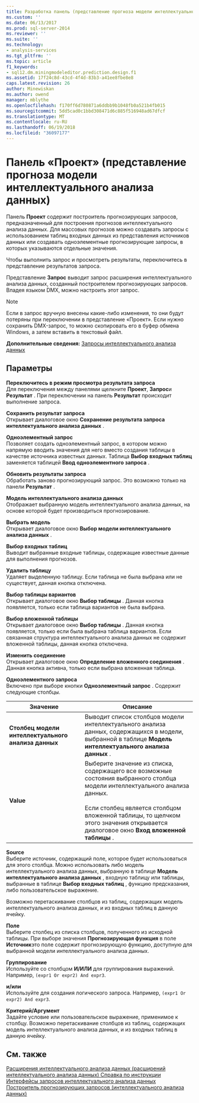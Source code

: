 ```yaml
---
title: Разработка панель (представление прогноза модели интеллектуального анализа данных) | Документы Microsoft
ms.custom: ''
ms.date: 06/13/2017
ms.prod: sql-server-2014
ms.reviewer: ''
ms.suite: ''
ms.technology:
- analysis-services
ms.tgt_pltfrm: ''
ms.topic: article
f1_keywords:
- sql12.dm.miningmodeleditor.prediction.design.f1
ms.assetid: 17f24c8d-43cd-4f4d-83b3-a41ee8fbe8e8
caps.latest.revision: 26
author: Minewiskan
ms.author: owend
manager: mblythe
ms.openlocfilehash: f170ff6d780871a6ddbb9b1048fb0a521b4fb015
ms.sourcegitcommit: 5dd5cad0c1bbd308471d6c885f516948ad67dfcf
ms.translationtype: MT
ms.contentlocale: ru-RU
ms.lasthandoff: 06/19/2018
ms.locfileid: "36097177"
---
```

# <a name="design-pane-mining-model-prediction-view"></a>Панель «Проект» (представление прогноза модели интеллектуального анализа данных)
  Панель **Проект** содержит построитель прогнозирующих запросов, предназначенный для построения прогнозов интеллектуального анализа данных. Для массовых прогнозов можно создавать запросы с использованием таблиц входных данных из представления источников данных или создавать одноэлементные прогнозирующие запросы, в которых указываются отдельные значения.  
  
 Чтобы выполнить запрос и просмотреть результаты, переключитесь в представление результатов запроса.  
  
 Представление **Запрос** выводит запрос расширения интеллектуального анализа данных, созданный построителем прогнозирующих запросов. Владея языком DMX, можно настроить этот запрос.  
  
> [!NOTE]  
>  Если в запрос вручную внесены какие-либо изменения, то они будут потеряны при переключении в представление «Проект». Если нужно сохранить DMX-запрос, то можно скопировать его в буфер обмена Windows, а затем вставить в текстовый файл.  
  
 **Дополнительные сведения:** [Запросы интеллектуального анализа данных](data-mining/data-mining-queries.md)  
  
## <a name="options"></a>Параметры  
 **Переключитесь в режим просмотра результата запроса**  
 Для переключения между панелями щелкните **Проект**, **Запрос**и **Результат** . При переключении на панель **Результат** происходит выполнение запроса.  
  
 **Сохранить результат запроса**  
 Открывает диалоговое окно **Сохранение результата запроса интеллектуального анализа данных** .  
  
 **Одноэлементный запрос**  
 Позволяет создать одноэлементный запрос, в котором можно напрямую вводить значения для него вместо создания таблицы в качестве источника известных данных. Таблица **Выбор входных таблиц** заменяется таблицей **Ввод одноэлементного запроса** .  
  
 **Обновить результаты запроса**  
 Обработать заново прогнозирующий запрос. Это возможно только на панели **Результат** .  
  
 **Модель интеллектуального анализа данных**  
 Отображает выбранную модель интеллектуального анализа данных, на основе которой будет производиться прогнозирование.  
  
 **Выбрать модель**  
 Открывает диалоговое окно **Выбор модели интеллектуального анализа данных** .  
  
 **Выбор входных таблиц**  
 Выводит выбранные входные таблицы, содержащие известные данные для выполнения прогнозов.  
  
 **Удалить таблицу**  
 Удаляет выделенную таблицу. Если таблица не была выбрана или не существует, данная кнопка отключена.  
  
 **Выбор таблицы вариантов**  
 Открывает диалоговое окно **Выбор таблицы** . Данная кнопка появляется, только если таблица вариантов не была выбрана.  
  
 **Выбор вложенной таблицы**  
 Открывает диалоговое окно **Выбор таблицы** . Данная кнопка появляется, только если была выбрана таблица вариантов. Если связанная структура интеллектуального анализа данных не содержит вложенной таблицы, данная кнопка отключена.  
  
 **Изменить соединение**  
 Открывает диалоговое окно **Определение вложенного соединения** . Данная кнопка активна, только если выбрана вложенная таблица.  
  
 **Одноэлементного запроса**  
 Включено при выборе кнопки **Одноэлементный запрос** . Содержит следующие столбцы.  
  
|Значение|Описание|  
|-----------|-----------------|  
|**Столбец модели интеллектуального анализа данных**|Выводит список столбцов модели интеллектуального анализа данных, содержащихся в модели, выбранной в таблице **Модель интеллектуального анализа данных** .|  
|**Value**|Выберите значение из списка, содержащего все возможные состояния выбранного столбца модели интеллектуального анализа данных.<br /><br /> Если столбец является столбцом вложенной таблицы, то щелчком этого значения открывается диалоговое окно **Вход вложенной таблицы** .|  
  
 **Source**  
 Выберите источник, содержащий поле, которое будет использоваться для этого столбца. Можно использовать либо модель интеллектуального анализа данных, выбранную в таблице **Модель интеллектуального анализа данных** , входную таблицу или таблицы, выбранные в таблице **Выбор входных таблиц** , функцию предсказания, либо пользовательское выражение.  
  
 Возможно перетаскивание столбцов из таблиц, содержащих модель интеллектуального анализа данных, и из входных таблиц в данную ячейку.  
  
 **Поле**  
 Выберите столбец из списка столбцов, полученного из исходной таблицы. При выборе значения **Прогнозирующая функция** в поле **Источник**это поле содержит прогнозирующую функцию, доступную для выбранной модели интеллектуального анализа данных.  
  
 **Группирование**  
 Используйте со столбцом **И/ИЛИ** для группирования выражений. Например, `(expr1 Or expr2) And expr3`.  
  
 **и/или**  
 Используйте для создания логического запроса. Например, `(expr1 Or expr2) And expr3`.  
  
 **Критерий/Аргумент**  
 Задайте условие или пользовательское выражение, применимое к столбцу. Возможно перетаскивание столбцов из таблиц, содержащих модель интеллектуального анализа данных, и из входных таблиц в данную ячейку.  
  
## <a name="see-also"></a>См. также  
 [Расширения интеллектуального анализа данных &#40;расширений интеллектуального анализа данных&#41; Справка по инструкции](/sql/dmx/data-mining-extensions-dmx-statements)   
 [Интерфейсы запросов интеллектуального анализа данных](data-mining/data-mining-query-tools.md)   
 [Построитель прогнозирующих запросов &#40;интеллектуального анализа данных&#41;](prediction-query-builder-data-mining.md)  
  
  
